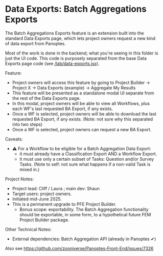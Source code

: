 # Data Exports: Batch Aggregations Exports

The Batch Aggregations Exports feature is an extension built into the standard Data Exports page, which lets project owners request a new kind of data export from Panoptes.

Most of the work is done in the backend; what you're seeing in this folder is just the UI code. This code is purposely separated from the base Data Exports page code (see [/lab/data-exports.jsx](../data-exports.jsx)).

Feature:
- Project owners will access this feature by going to Project Builder -> Project X -> Data Exports (example) -> Aggregate My Results
- This feature will be presented as a standalone modal UI separate from the rest of the Data Exports page.
- In this modal, project owners will be able to view all Workflows, plus each WF's last requested BA Export, if any exists.
- Once a WF is selected, project owners will be able to download the last requested BA Export, if any exists. (Note: not sure why this separated into two steps)
- Once a WF is selected, project owners can request a new BA Export.

Caveats:
- ⚠ For a Workflow to be eligible for a Batch Aggregation Data Export:
  - it must already have a Classification Export AND a Workflow Export.
  - it must use only a certain subset of Tasks: Question and/or Survey Tasks. (Note to self: not sure what happens if a non-valid Task is mixed in.)

Project Notes:
- Project lead: Cliff / Laura ; main dev: Shaun
- Target users: project owners.
- Initiated mid-June 2025.
- This is a permanent upgrade to PFE Project Builder.
  - Bonus scope: exportability. The Batch Aggregation functionality should be exportable, in some form, to a hypothetical future FEM Project Builder package.

Other Technical Notes:
- External dependencies: Batch Aggregation API (already in Panoptes ✔)

Also see https://github.com/zooniverse/Panoptes-Front-End/issues/7326
